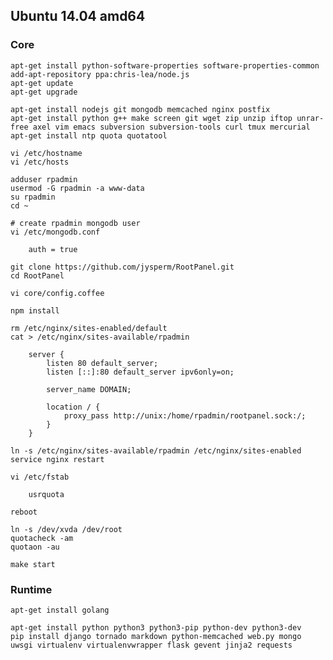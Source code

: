 ## Ubuntu 14.04 amd64
### Core

    apt-get install python-software-properties software-properties-common
    add-apt-repository ppa:chris-lea/node.js
    apt-get update
    apt-get upgrade

    apt-get install nodejs git mongodb memcached nginx postfix
    apt-get install python g++ make screen git wget zip unzip iftop unrar-free axel vim emacs subversion subversion-tools curl tmux mercurial
    apt-get install ntp quota quotatool

    vi /etc/hostname
    vi /etc/hosts

    adduser rpadmin
    usermod -G rpadmin -a www-data
    su rpadmin
    cd ~

    # create rpadmin mongodb user
    vi /etc/mongodb.conf

        auth = true

    git clone https://github.com/jysperm/RootPanel.git
    cd RootPanel

    vi core/config.coffee

    npm install

    rm /etc/nginx/sites-enabled/default
    cat > /etc/nginx/sites-available/rpadmin

        server {
            listen 80 default_server;
            listen [::]:80 default_server ipv6only=on;

            server_name DOMAIN;

            location / {
                proxy_pass http://unix:/home/rpadmin/rootpanel.sock:/;
            }
        }

    ln -s /etc/nginx/sites-available/rpadmin /etc/nginx/sites-enabled
    service nginx restart

    vi /etc/fstab

        usrquota

    reboot

    ln -s /dev/xvda /dev/root
    quotacheck -am
    quotaon -au

    make start

### Runtime

    apt-get install golang  

    apt-get install python python3 python3-pip python-dev python3-dev
    pip install django tornado markdown python-memcached web.py mongo uwsgi virtualenv virtualenvwrapper flask gevent jinja2 requests
